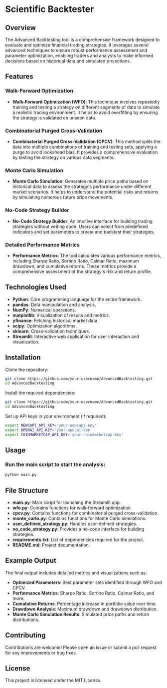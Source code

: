 # Scientific Backtester

## Overview

The Advanced Backtesting tool is a comprehensive framework designed to evaluate and optimize financial trading strategies. It leverages several advanced techniques to ensure robust performance assessment and parameter optimization, enabling traders and analysts to make informed decisions based on historical data and simulated projections.

## Features

### Walk-Forward Optimization
- **Walk-Forward Optimization (WFO)**: This technique involves repeatedly training and testing a strategy on different segments of data to simulate a realistic trading environment. It helps to avoid overfitting by ensuring the strategy is validated on unseen data.

### Combinatorial Purged Cross-Validation
- **Combinatorial Purged Cross-Validation (CPCV)**: This method splits the data into multiple combinations of training and testing sets, applying a purge to avoid lookahead bias. It provides a comprehensive evaluation by testing the strategy on various data segments.

### Monte Carlo Simulation
- **Monte Carlo Simulation**: Generates multiple price paths based on historical data to assess the strategy's performance under different market scenarios. It helps to understand the potential risks and returns by simulating numerous future price movements.

### No-Code Strategy Builder
- **No-Code Strategy Builder**: An intuitive interface for building trading strategies without writing code. Users can select from predefined indicators and set parameters to create and backtest their strategies.

### Detailed Performance Metrics
- **Performance Metrics**: The tool calculates various performance metrics, including Sharpe Ratio, Sortino Ratio, Calmar Ratio, maximum drawdown, and cumulative returns. These metrics provide a comprehensive assessment of the strategy's risk and return profile.

## Technologies Used

- **Python**: Core programming language for the entire framework.
- **pandas**: Data manipulation and analysis.
- **NumPy**: Numerical operations.
- **matplotlib**: Visualization of results and metrics.
- **yfinance**: Fetching historical market data.
- **scipy**: Optimization algorithms.
- **sklearn**: Cross-validation techniques.
- **Streamlit**: Interactive web application for user interaction and visualization.

## Installation

Clone the repository:
```bash
git clone https://github.com/your-username/AdvancedBacktesting.git
cd AdvancedBacktesting
```
Install the required dependencies:
```bash
git clone https://github.com/your-username/AdvancedBacktesting.git
cd AdvancedBacktesting
```

Set up API keys in your environment (if required):
```bash
export NEWSAPI_API_KEY='your-newsapi-key'
export OPENAI_API_KEY='your-openai-key'
export COINMARKETCAP_API_KEY='your-coinmarketcap-key'
```

## Usage
### Run the main script to start the analysis:

```bash
python main.py
```

## File Structure

- **main.py**: Main script for launching the Streamlit app.
- **wfo.py**: Contains functions for walk-forward optimization.
- **cpcv.py**: Contains functions for combinatorial purged cross-validation.
- **monte_carlo.py**: Contains functions for Monte Carlo simulations.
- **user_defined_strategy.py**: Handles user-defined strategies.
- **no_code_strategy.py**: Provides a no-code interface for building strategies.
- **requirements.txt**: List of dependencies required for the project.
- **README.md**: Project documentation.

## Example Output

The final output includes detailed metrics and visualizations such as:

- **Optimized Parameters**: Best parameter sets identified through WFO and CPCV.
- **Performance Metrics**: Sharpe Ratio, Sortino Ratio, Calmar Ratio, and more.
- **Cumulative Returns**: Percentage increase in portfolio value over time.
- **Drawdown Analysis**: Maximum drawdown and drawdown distribution.
- **Monte Carlo Simulation Results**: Simulated price paths and return distributions.

## Contributing

Contributions are welcome! Please open an issue or submit a pull request for any improvements or bug fixes.

## License

This project is licensed under the MIT License.
